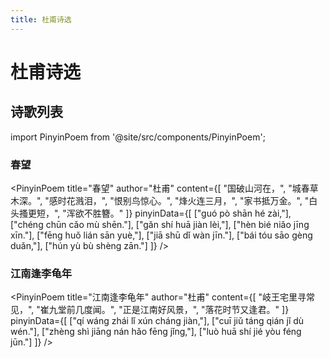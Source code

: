 ```yaml
---
title: 杜甫诗选
---
```


# 杜甫诗选

## 诗歌列表

import PinyinPoem from '@site/src/components/PinyinPoem';

<div className="poem-title-hidden">

### 春望

</div>

<PinyinPoem 
  title="春望" 
  author="杜甫"
  content={[
    "国破山河在，",
    "城春草木深。",
    "感时花溅泪，",
    "恨别鸟惊心。",
    "烽火连三月，",
    "家书抵万金。",
    "白头搔更短，",
    "浑欲不胜簪。"
  ]}
  pinyinData={[
    ["guó pò shān hé zài,"],
    ["chéng chūn cǎo mù shēn."],
    ["gǎn shí huā jiàn lèi,"],
    ["hèn bié niǎo jīng xīn."],
    ["fēng huǒ lián sān yuè,"],
    ["jiā shū dǐ wàn jīn."],
    ["bái tóu sāo gèng duǎn,"],
    ["hún yù bù shèng zān."]
  ]}
/>

<div className="poem-title-hidden">

### 江南逢李龟年

</div>

<PinyinPoem 
  title="江南逢李龟年" 
  author="杜甫"
  content={[
    "岐王宅里寻常见，",
    "崔九堂前几度闻。",
    "正是江南好风景，",
    "落花时节又逢君。"
  ]}
  pinyinData={[
    ["qí wáng zhái lǐ xún cháng jiàn,"],
    ["cuī jiǔ táng qián jǐ dù wén."],
    ["zhèng shì jiāng nán hǎo fēng jǐng,"],
    ["luò huā shí jié yòu féng jūn."]
  ]}
/> 